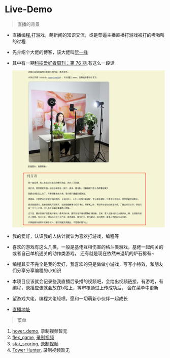 # Live-Demo

> 直播的背景

* 直播编程,打游戏，萌新间的知识交流，或是菜逼主播直播打游戏被打的嗷嗷叫的过程
* 先介绍个大佬的博客，该大佬叫[阮一峰](http://www.ruanyifeng.com/home.html)
* 其中有一期[科技爱好者周刊：第 76 期](http://www.ruanyifeng.com/blog/2019/10/weekly-issue-76.html),有这么一段话

    ![](./images/直播的开始.jpg)

* 我的爱好，认识我的人估计就认为喜欢打游戏，编程等
* 喜欢的游戏有这么几类，一般是基佬互相伤害的格斗类游戏，基佬一起闯关的或者自己单机通关的动作类游戏，
    还有就是现在依然未退坑的炉石稀有~
* 编程其实不完全是我的爱好，我喜欢的只是做做小游戏，写写小特效，和朋友们分享分享编程的小知识
* 本项目应该就会记录些我直播后录播的视频吧，会给出视频链接，有游戏，有编程，录播应该就会放在b站上，等审核通过上传成功后，
    会在菜单中更新
* 望游戏大佬，编程大佬轻喷，愿和一切萌新小伙伴一起成长
* [直播地址](https://live.bilibili.com/11287766)

> 菜单   

1. [hover_demo](https://qianfengg.github.io/Live-Demo/01-hover_demo/index), 录制视频暂无 
2. [flex_game](https://flexboxfroggy.com/), [录制视频](https://www.bilibili.com/video/av70801303)
3. [star_scoring](https://qianfengg.github.io/Live-Demo/03-star_scoring/index), [录制视频](https://www.bilibili.com/video/av71020298) 
4. [Tower Hunter](./04-Tower%20Hunter游戏直播-10.13/Tower%20Hunter游戏.md), 录制视频暂无 

